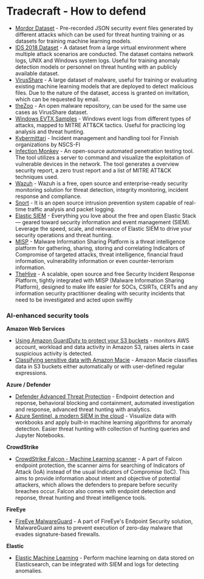 # Tradecraft - How to defend
* [Mordor Dataset](https://mordordatasets.com/introduction.html) - Pre-recorded JSON security event files generated by different attacks which can be used for threat hunting training or as datasets for training machine learning models.
* [IDS 2018 Dataset](https://www.unb.ca/cic/datasets/ids-2018.html) - A dataset from a large virtual environment where multiple attack scenarios are conducted. The dataset contains network logs, UNIX and Windows system logs. Useful for training anomaly detection models or personnel on threat hunting with an publicly available dataset.
* [VirusShare](https://virusshare.com/) - A large dataset of malware, useful for training or evaluating existing machine learning models that are deployed to detect malicious files. Due to the nature of the dataset, access is granted on invitation, which can be requested by email.
* [theZoo](https://github.com/ytisf/theZoo) - An open malware repository, can be used for the same use cases as VirusShare dataset.
* [Windows EVTX Samples](https://github.com/sbousseaden/EVTX-ATTACK-SAMPLES) - Windows event logs from different types of attacks, mapped to MITRE ATT&CK tactics. Useful for practicing log analysis and threat hunting.
* [Kybermittari](https://www.kyberturvallisuuskeskus.fi/fi/palvelumme/tilannekuva-ja-verkostojohtaminen/kybermittari) - Incident management and handling tool for Finnish organizations by NSCS-FI
* [Infection Monkey](https://github.com/guardicore/monkey) - An open-source automated penetration testing tool. The tool utilizes a server to command and visualize the exploitation of vulnerable devices in the network. The tool generates a overview security report, a zero trust report and a list of MITRE ATT&CK techniques used. 
* [Wazuh](https://wazuh.com/) - Wazuh is a free, open source and enterprise-ready security monitoring solution for threat detection, integrity monitoring, incident response and compliance.
* [Snort](https://www.snort.org/) - It is an open source intrusion prevention system capable of real-time traffic analysis and packet logging.
* [Elastic SIEM](https://www.elastic.co/siem) - Everything you love about the free and open Elastic Stack — geared toward security information and event management (SIEM). Leverage the speed, scale, and relevance of Elastic SIEM to drive your security operations and threat hunting.
* [MISP](https://www.misp-project.org/) - Malware Information Sharing Platform is a threat intelligence platform for gathering, sharing, storing and correlating Indicators of Compromise of targeted attacks, threat intelligence, financial fraud information, vulnerability information or even counter-terrorism information.
* [TheHive](https://thehive-project.org/) - A scalable, open source and free Security Incident Response Platform, tightly integrated with MISP (Malware Information Sharing Platform), designed to make life easier for SOCs, CSIRTs, CERTs and any information security practitioner dealing with security incidents that need to be investigated and acted upon swiftly

### AI-enhanced security tools

**Amazon Web Services**

* [Using Amazon GuardDuty to protect your S3 buckets](https://aws.amazon.com/blogs/aws/new-using-amazon-guardduty-to-protect-your-s3-buckets/) - monitors AWS account, workload and data activity in Amazon S3, raises alerts in case suspicious activity is detected.
* [Classifying sensitive data with Amazon Macie](https://aws.amazon.com/blogs/aws/new-enhanced-amazon-macie-now-available/) - Amazon Macie classifies data in S3 buckets either automatically or with user-defined regular expressions.

**Azure / Defender**

* [Defender Advanced Threat Protection](https://docs.microsoft.com/en-us/windows/security/threat-protection/microsoft-defender-atp/microsoft-defender-advanced-threat-protection) - Endpoint detection and reponse, behavioral blocking and containment, automated investigation and response, advanced threat hunting with analytics. 
* [Azure Sentinel, a modern SIEM in the cloud](https://azure.microsoft.com/en-us/blog/azure-sentinel-general-availability-a-modern-siem-reimagined-in-the-cloud/) - Visualize data with workbooks and apply built-in machine learning algorithms for anomaly detection. Easier threat hunting with collection of hunting queries and Jupyter Notebooks.

**CrowdStrike**

* [CrowdStrike Falcon - Machine Learning scanner](https://go.technicalcommunities.com/webdata/pdf/CrowdStrike-The-Rise-of-Machine-Learning-in-Cybersecurity.pdf) - A part of Falcon endpoint protection, the scanner aims for searching of Indicators of Attack (IoA) instead of the usual Indicators of Compromise (IoC). This aims to provide information about intent and objective of potential attackers, which allows the defenders to prepare before security breaches occur. Falcon also comes with endpoint detection and reponse, threat hunting and threat intelligence tools.

**FireEye**

* [FireEye MalwareGuard](https://www.fireeye.com/blog/products-and-services/2018/07/malwareguard-fireeye-machine-learning-model-to-detect-and-prevent-malware.html) - A part of FireEye's Endpoint Security solution, MalwareGuard aims to prevent execution of zero-day malware that evades signature-based firewalls. 

**Elastic**

* [Elastic Machine Learning](https://www.elastic.co/what-is/elasticsearch-machine-learning) - Perform machine learning on data stored on Elasticsearch, can be integrated with SIEM and logs for detecting anomalies.
